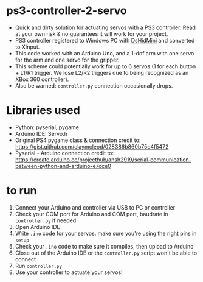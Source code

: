 # ps3-controller-2-servo
- Quick and dirty solution for actuating servos with a PS3 controller. Read at your own risk &amp; no guarantees it will work for your project.   
- PS3 controller registered to Windows PC with [DsHidMini](https://github.com/ViGEm/DsHidMini) and converted to XInput.  
- This code worked with an Arduino Uno, and a 1-dof arm with one servo for the arm and one servo for the gripper.  
- This scheme could potentially work for up to 6 servos (1 for each button + L1/R1 trigger. We lose L2/R2 triggers due to being recognized as an XBox 360 controller).  
- Also be warned: `controller.py` connection occasionally drops.

# Libraries used
- Python: pyserial, pygame
- Arduino IDE: Servo.h
- Original PS4 pygame class & connection credit to: https://gist.github.com/claymcleod/028386b860b75e4f5472
- Pyserial - Arduino connection credit to: https://create.arduino.cc/projecthub/ansh2919/serial-communication-between-python-and-arduino-e7cce0

# to run
1. Connect your Arduino and controller via USB to PC or controller
2. Check your COM port for Arduino and COM port, baudrate in `controller.py` if needed
3. Open Arduino IDE
4. Write `.ino` code for your servos. make sure you're using the right pins in `setup`
5. Check your `.ino` code to make sure it compiles, then upload to Arduino
6. Close out of the Arduino IDE or the `controller.py` script won't be able to connect
7. Run `controller.py`
8. Use your controller to actuate your servos!

